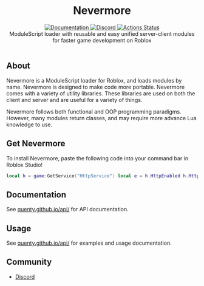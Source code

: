 <h1 align="center">Nevermore</h1>
<div align="center">
	<a href="http://quenty.github.io/api/">
		<img src="https://img.shields.io/badge/docs-website-green.svg" alt="Documentation" />
	</a>
	<a href="https://discord.gg/mhtGUS8">
		<img src="https://img.shields.io/badge/discord-nevermore-blue.svg" alt="Discord" />
	</a>
	<a href="https://github.com/Quenty/NevermoreEngine/actions">
		<img src="https://github.com/Quenty/NevermoreEngine/workflows/luacheck/badge.svg" alt="Actions Status" />
	</a>
</div>

<div align="center">
	ModuleScript loader with reusable and easy unified server-client modules for faster game development on Roblox
</div>

<div>&nbsp;</div>

## About
Nevermore is a ModuleScript loader for Roblox, and loads modules by name. Nevermore is designed to make code more portable. Nevermore comes with a variety of utility libraries. These libraries are used on both the client and server and are useful for a variety of things.

Nevermore follows both functional and OOP programming paradigms. However, many modules return classes, and may require more advance Lua knowledge to use.

## Get Nevermore
To install Nevermore, paste the following code into your command bar in Roblox Studio!

```lua
local h = game:GetService("HttpService") local e = h.HttpEnabled h.HttpEnabled = true loadstring(h:GetAsync("https://raw.githubusercontent.com/Quenty/NevermoreEngine/version2/Install.lua"))(e)
```

## Documentation
See [quenty.github.io/api/](http://quenty.github.io/api/) for API documentation.

## Usage
See [quenty.github.io/api/](http://quenty.github.io/api/topics/02_usage.md.html) for examples and usage documentation.

## Community

* [Discord](https://discord.gg/mhtGUS8)
